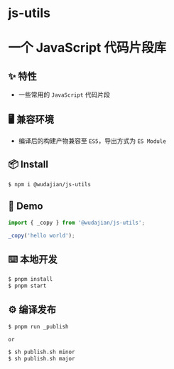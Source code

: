 # js-utils

# 一个 JavaScript 代码片段库

## ✨ 特性

- 一些常用的 `JavaScript` 代码片段

## 🖥 兼容环境

- 编译后的构建产物兼容至 `ES5`，导出方式为 `ES Module`

## 📦 Install

```shell
$ npm i @wudajian/js-utils
```

## 🔨 Demo

```js
import { _copy } from '@wudajian/js-utils';

_copy('hello world');
```

## ⌨️ 本地开发

```bash
$ pnpm install
$ pnpm start
```

## ⚙️ 编译发布

```bash
$ pnpm run _publish
```

`or`

```bash
$ sh publish.sh minor
$ sh publish.sh major
```
